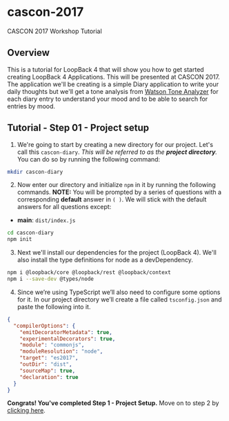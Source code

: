 # cascon-2017
CASCON 2017 Workshop Tutorial

## Overview
This is a tutorial for LoopBack 4 that will show you how to get started creating LoopBack 4 Applications. This will be presented at CASCON 2017. The application we'll be creating is a simple Diary application to write your daily thoughts but we'll get a tone analysis from [Watson Tone Analyzer](https://www.ibm.com/watson/services/tone-analyzer/) for each diary entry to understand your mood and to be able to search for entries by mood.

## Tutorial - Step 01 - Project setup
1. We're going to start by creating a new directory for our project. Let's call this `cascon-diary`. *This will be referred to as the __project directory__.* You can do so by running the following command:

```sh
mkdir cascon-diary
 ```

2. Now enter our directory and initialize `npm` in it by running the following commands. __NOTE:__ You will be prompted by a series of questions with a corresponding __default__ answer in `( )`. We will stick with the default answers for all questions except:
 - __main__: `dist/index.js`

```sh
cd cascon-diary
npm init
```

3. Next we'll install our dependencies for the project (LoopBack 4). We'll also install the type definitions for node as a devDependency.

```sh
npm i @loopback/core @loopback/rest @loopback/context
npm i --save-dev @types/node
```

4. Since we’re using TypeScript we’ll also need to configure some options for it. In our project directory we’ll create a file called `tsconfig.json` and paste the following into it.

```json
{
  "compilerOptions": {
    "emitDecoratorMetadata": true,
    "experimentalDecorators": true,
    "module": "commonjs",
    "moduleResolution": "node",
    "target": "es2017",
    "outDir": "dist",
    "sourceMap": true,
    "declaration": true
  }
}
```

__Congrats! You've completed Step 1 - Project Setup.__ Move on to step 2 by [clicking here](https://github.com/virkt25/cascon-2017/tree/step-02).
